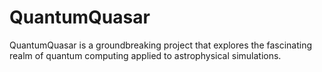# QuantumQuasar
QuantumQuasar is a groundbreaking project that explores the fascinating realm of quantum computing applied to astrophysical simulations. 
